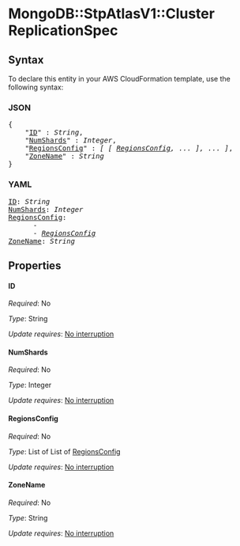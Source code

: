 # MongoDB::StpAtlasV1::Cluster ReplicationSpec

## Syntax

To declare this entity in your AWS CloudFormation template, use the following syntax:

### JSON

<pre>
{
    "<a href="#id" title="ID">ID</a>" : <i>String</i>,
    "<a href="#numshards" title="NumShards">NumShards</a>" : <i>Integer</i>,
    "<a href="#regionsconfig" title="RegionsConfig">RegionsConfig</a>" : <i>[ [ <a href="regionsconfig.md">RegionsConfig</a>, ... ], ... ]</i>,
    "<a href="#zonename" title="ZoneName">ZoneName</a>" : <i>String</i>
}
</pre>

### YAML

<pre>
<a href="#id" title="ID">ID</a>: <i>String</i>
<a href="#numshards" title="NumShards">NumShards</a>: <i>Integer</i>
<a href="#regionsconfig" title="RegionsConfig">RegionsConfig</a>: <i>
      - 
      - <a href="regionsconfig.md">RegionsConfig</a></i>
<a href="#zonename" title="ZoneName">ZoneName</a>: <i>String</i>
</pre>

## Properties

#### ID

_Required_: No

_Type_: String

_Update requires_: [No interruption](https://docs.aws.amazon.com/AWSCloudFormation/latest/UserGuide/using-cfn-updating-stacks-update-behaviors.html#update-no-interrupt)

#### NumShards

_Required_: No

_Type_: Integer

_Update requires_: [No interruption](https://docs.aws.amazon.com/AWSCloudFormation/latest/UserGuide/using-cfn-updating-stacks-update-behaviors.html#update-no-interrupt)

#### RegionsConfig

_Required_: No

_Type_: List of List of <a href="regionsconfig.md">RegionsConfig</a>

_Update requires_: [No interruption](https://docs.aws.amazon.com/AWSCloudFormation/latest/UserGuide/using-cfn-updating-stacks-update-behaviors.html#update-no-interrupt)

#### ZoneName

_Required_: No

_Type_: String

_Update requires_: [No interruption](https://docs.aws.amazon.com/AWSCloudFormation/latest/UserGuide/using-cfn-updating-stacks-update-behaviors.html#update-no-interrupt)

